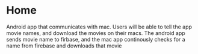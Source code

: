 # Home
Android app that communicates with mac. Users will be able to tell the app movie names, and download the movies on their macs.
The android app sends movie name to firbase, and the mac app continously checks for a name from firebase and downloads that movie

